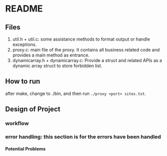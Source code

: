 # README

## Files

1. util.h + util.c: some assistance methods to format output or handle exceptions.
2. proxy.c: main file of the proxy. It contains all business related code and provides a main method as entrance.
3. dynamicarray.h + dynamicarray.c: Provide a struct and related APIs as a dynamic array struct to store forbidden list.

## How to run

after make, change to ./bin, and then run `./proxy <port> sites.txt`.

## Design of Project

### workflow


### error handling: this section is for the errors have been handled


#### Potential Problems

